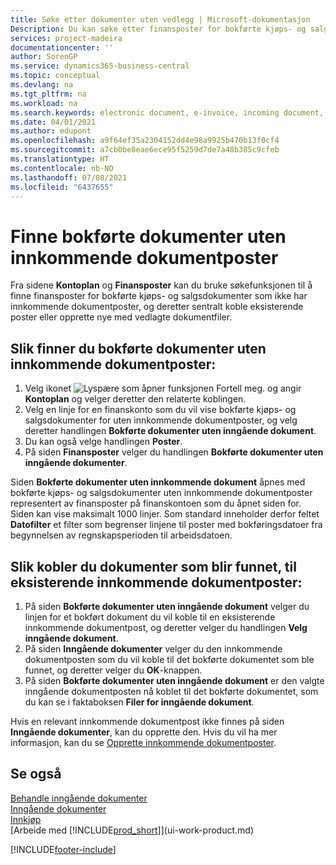 ```yaml
---
title: Søke etter dokumenter uten vedlegg | Microsoft-dokumentasjon
Description: Du kan søke etter finansposter for bokførte kjøps- og salgsdokumenter som ikke har inngående elektroniske dokumenter, for eksempel importerte fakturaer.
services: project-madeira
documentationcenter: ''
author: SorenGP
ms.service: dynamics365-business-central
ms.topic: conceptual
ms.devlang: na
ms.tgt_pltfrm: na
ms.workload: na
ms.search.keywords: electronic document, e-invoice, incoming document, OCR, ecommerce, document exchange, import invoice
ms.date: 04/01/2021
ms.author: edupont
ms.openlocfilehash: a9f64ef35a2304152dd4e98a9925b470b13f0cf4
ms.sourcegitcommit: a7cb0be8eae6ece95f5259d7de7a48b385c9cfeb
ms.translationtype: HT
ms.contentlocale: nb-NO
ms.lasthandoff: 07/08/2021
ms.locfileid: "6437655"
---
```

# <a name="find-posted-documents-without-incoming-document-records"></a>Finne bokførte dokumenter uten innkommende dokumentposter
Fra sidene **Kontoplan** og **Finansposter** kan du bruke søkefunksjonen til å finne finansposter for bokførte kjøps- og salgsdokumenter som ikke har innkommende dokumentposter, og deretter sentralt koble eksisterende poster eller opprette nye med vedlagte dokumentfiler.

## <a name="to-find-posted-documents-without-incoming-document-records"></a>Slik finner du bokførte dokumenter uten innkommende dokumentposter:
1. Velg ikonet ![Lyspære som åpner funksjonen Fortell meg.](media/ui-search/search_small.png "Fortell hva du vil gjøre") og angir **Kontoplan** og velger deretter den relaterte koblingen.
2. Velg en linje for en finanskonto som du vil vise bokførte kjøps- og salgsdokumenter for uten innkommende dokumentposter, og velg deretter handlingen **Bokførte dokumenter uten inngående dokument**.
3. Du kan også velge handlingen **Poster**.
4. På siden **Finansposter** velger du handlingen **Bokførte dokumenter uten inngående dokumenter**.

Siden **Bokførte dokumenter uten innkommende dokument** åpnes med bokførte kjøps- og salgsdokumenter uten innkommende dokumentposter representert av finansposter på finanskontoen som du åpnet siden for. Siden kan vise maksimalt 1000 linjer. Som standard inneholder derfor feltet **Datofilter** et filter som begrenser linjene til poster med bokføringsdatoer fra begynnelsen av regnskapsperioden til arbeidsdatoen.

## <a name="to-connect-found-documents-to-existing-incoming-document-records"></a>Slik kobler du dokumenter som blir funnet, til eksisterende innkommende dokumentposter:
1. På siden **Bokførte dokumenter uten inngående dokument** velger du linjen for et bokført dokument du vil koble til en eksisterende innkommende dokumentpost, og deretter velger du handlingen **Velg inngående dokument**.
2. På siden **Inngående dokumenter** velger du den innkommende dokumentposten som du vil koble til det bokførte dokumentet som ble funnet, og deretter velger du **OK**-knappen.
3. På siden **Bokførte dokumenter uten inngående dokument** er den valgte inngående dokumentposten nå koblet til det bokførte dokumentet, som du kan se i faktaboksen **Filer for inngående dokument**.

Hvis en relevant innkommende dokumentpost ikke finnes på siden **Inngående dokumenter**, kan du opprette den. Hvis du vil ha mer informasjon, kan du se [Opprette innkommende dokumentposter](across-how-create-income-document-records.md).

## <a name="see-also"></a>Se også
[Behandle inngående dokumenter](across-process-income-documents.md)  
[Inngående dokumenter](across-income-documents.md)  
[Innkjøp](purchasing-manage-purchasing.md)  
[Arbeide med [!INCLUDE[prod_short](includes/prod_short.md)]](ui-work-product.md)


[!INCLUDE[footer-include](includes/footer-banner.md)]